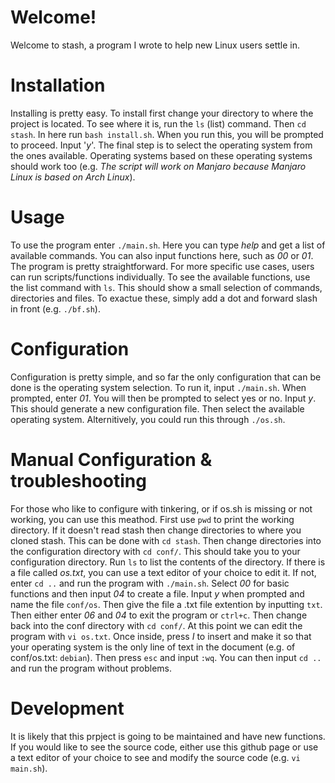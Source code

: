 # Welcome!
Welcome to stash, a program I wrote to help new Linux users settle in.

# Installation
Installing is pretty easy. To install first change your directory to where the project is located. To see where it is, run the `ls` (list) command. Then `cd stash`. In here run `bash install.sh`. When you run this, you will be prompted to proceed. Input '_y_'. The final step is to select the operating system from the ones available. Operating systems based on these operating systems should work too (e.g. _The script will work on Manjaro because Manjaro Linux is based on Arch Linux_).

# Usage
To use the program enter `./main.sh`. Here you can type _help_ and get a list of available commands. You can also input functions here, such as _00_ or _01_. The program is pretty straightforward. For more specific use cases, users can run scripts/functions individually. To see the available functions, use the list command with `ls`. This should show a small selection of commands, directories and files. To exactue these, simply add a dot and forward slash in front (e.g. `./bf.sh`).

# Configuration
Configuration is pretty simple, and so far the only configuration that can be done is the operating system selection. To run it, input `./main.sh`. When prompted, enter _01_. You will then be prompted to select yes or no. Input _y_. This should generate a new configuration file. Then select the available operating system. Alternitively, you could run this through `./os.sh`.

# Manual Configuration & troubleshooting
For those who like to configure with tinkering, or if os.sh is missing or not working, you can use this meathod. First use `pwd` to print the working directory. If it doesn't read stash then change directories to where you cloned stash. This can be done with `cd stash`. Then change directories into the configuration directory with `cd conf/`. This should take you to your configuration directory. Run `ls` to list the contents of the directory. If there is a file called _os.txt_, you can use a text editor of your choice to edit it. If not, enter `cd ..` and run the program with `./main.sh`. Select _00_ for basic functions and then input _04_ to create a file. Input _y_ when prompted and name the file `conf/os`. Then give the file a .txt file extention by inputting `txt`. Then either enter _06_ and _04_ to exit the program or `ctrl+c`. Then change back into the conf directory with `cd conf/`. At this point we can edit the program with `vi os.txt`. Once inside, press _I_ to insert and make it so that your operating system is the only line of text in the document (e.g. of conf/os.txt: `debian`). Then press `esc` and input `:wq`. You can then input `cd ..` and run the program without problems.

# Development
It is likely that this prpject is going to be maintained and have new functions. If you would like to see the source code, either use this github page or use a text editor of your choice to see and modify the source code (e.g. `vi main.sh`).
